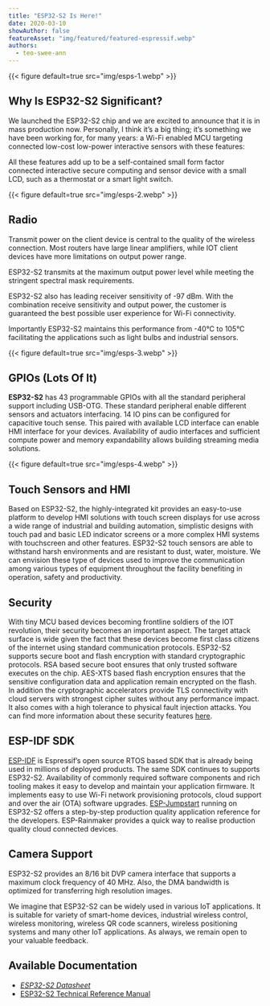```yaml
---
title: "ESP32-S2 Is Here!"
date: 2020-03-10
showAuthor: false
featureAsset: "img/featured/featured-espressif.webp"
authors:
  - teo-swee-ann
---
```

{{< figure
    default=true
    src="img/esps-1.webp"
    >}}

## Why Is ESP32-S2 Significant?

We launched the ESP32-S2 chip and we are excited to announce that it is in mass production now. Personally, I think it’s a big thing; it’s something we have been working for, for many years: a Wi-Fi enabled MCU targeting connected low-cost low-power interactive sensors with these features:

All these features add up to be a self-contained small form factor connected interactive secure computing and sensor device with a small LCD, such as a thermostat or a smart light switch.

{{< figure
    default=true
    src="img/esps-2.webp"
    >}}

## Radio

Transmit power on the client device is central to the quality of the wireless connection. Most routers have large linear amplifiers, while IOT client devices have more limitations on output power range.

ESP32-S2 transmits at the maximum output power level while meeting the stringent spectral mask requirements.

ESP32-S2 also has leading receiver sensitivity of -97 dBm. With the combination receive sensitivity and output power, the customer is guaranteed the best possible user experience for Wi-Fi connectivity.

Importantly ESP32-S2 maintains this performance from -40°C to 105°C facilitating the applications such as light bulbs and industrial sensors.

{{< figure
    default=true
    src="img/esps-3.webp"
    >}}

## GPIOs (Lots Of It)

__ESP32-S2__ has 43 programmable GPIOs with all the standard peripheral support including USB-OTG. These standard peripheral enable different sensors and actuators interfacing. 14 IO pins can be configured for capacitive touch sense. This paired with available LCD interface can enable HMI interface for your devices. Availability of audio interfaces and sufficient compute power and memory expandability allows building streaming media solutions.

{{< figure
    default=true
    src="img/esps-4.webp"
    >}}

## Touch Sensors and HMI

Based on ESP32-S2, the highly-integrated kit provides an easy-to-use platform to develop HMI solutions with touch screen displays for use across a wide range of industrial and building automation, simplistic designs with touch pad and basic LED indicator screens or a more complex HMI systems with touchscreen and other features. ESP32-S2 touch sensors are able to withstand harsh environments and are resistant to dust, water, moisture. We can envision these type of devices used to improve the communication among various types of equipment throughout the facility benefiting in operation, safety and productivity.

## Security

With tiny MCU based devices becoming frontline soldiers of the IOT revolution, their security becomes an important aspect. The target attack surface is wide given the fact that these devices become first class citizens of the internet using standard communication protocols. ESP32-S2 supports secure boot and flash encryption with standard cryptographic protocols. RSA based secure boot ensures that only trusted software executes on the chip. AES-XTS based flash encryption ensures that the sensitive configuration data and application remain encrypted on the flash. In addition the cryptographic accelerators provide TLS connectivity with cloud servers with strongest cipher suites without any performance impact. It also comes with a high tolerance to physical fault injection attacks. You can find more information about these security features [here](/blog/esp32-s2-security-improvements).

## ESP-IDF SDK

[ESP-IDF](https://github.com/espressif/esp-idf) is Espressif’s open source RTOS based SDK that is already being used in millions of deployed products. The same SDK continues to supports ESP32-S2. Availability of commonly required software components and rich tooling makes it easy to develop and maintain your application firmware. It implements easy to use Wi-Fi network provisioning protocols, cloud support and over the air (OTA) software upgrades. [ESP-Jumpstart](https://docs.espressif.com/projects/esp-jumpstart/en/latest/introduction.html) running on ESP32-S2 offers a step-by-step production quality application reference for the developers. ESP-Rainmaker provides a quick way to realise production quality cloud connected devices.

## Camera Support

ESP32-S2 provides an 8/16 bit DVP camera interface that supports a maximum clock frequency of 40 MHz. Also, the DMA bandwidth is optimized for transferring high resolution images.

We imagine that ESP32-S2 can be widely used in various IoT applications. It is suitable for variety of smart-home devices, industrial wireless control, wireless monitoring, wireless QR code scanners, wireless positioning systems and many other IoT applications. As always, we remain open to your valuable feedback.

## Available Documentation

- [*ESP32-S2 Datasheet*](https://www.espressif.com/sites/default/files/documentation/esp32-s2_datasheet_en.pdf)
- [ESP32-S2 Technical Reference Manual](https://www.espressif.com/sites/default/files/documentation/esp32-s2_technical_reference_manual_en.pdf)
